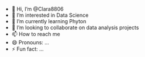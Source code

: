 - 👋 Hi, I’m @Clara8806
- 👀 I’m interested in Data Science
- 🌱 I’m currently learning Phyton
- 💞️ I’m looking to collaborate on data analysis projects
- 📫 How to reach me
- 😄 Pronouns: ...
- ⚡ Fun fact: ...

<!---
Clara8806/Clara8806 is a ✨ special ✨ repository because its `README.md` (this file) appears on your GitHub profile.
You can click the Preview link to take a look at your changes.
--->

